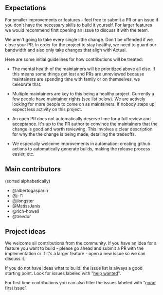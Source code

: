 ## Expectations

For smaller improvements or features - feel free to submit a PR or an issue if you don't have the necessary skills to build it yourself. For larger features we would recommend first opening an issue to discuss it with the team.

We aren't going to take every single little change. Don't be offended if we close your PR. In order for the project to stay healthy, we need to guard our bandwidth and also only take changes that align with Actual.

Here are some initial guidelines for how contributions will be treated:

- The mental health of the maintainers will be prioritized above all else. If this means some things get lost and PRs are unreviewed because maintainers are spending time with family or on themselves, we celebrate that.

- Multiple maintainers are key to this being a healthy project. Currently a few people have maintainer rights (see list below). We are actively looking for more people to come on as maintainers. If nobody steps up, expect less activity on this project.

- An open PR does not automatically deserve time for a full review and acceptance. It's up to the PR author to convince the maintainers that the change is good and worth reviewing. This involves a clear description for why the the change is being made, detailing the tradeoffs.

- We especially welcome improvements in automation: creating github actions to automatically generate builds, making the release process easier, etc.

## Main contributors

(sorted alphabetically)

- @albertogasparin
- @j-f1
- @jlongster
- @MatissJanis
- @rich-howell
- @trevdor

## Project ideas

We welcome all contributions from the community. If you have an idea for a feature you want to build - please go ahead and submit a PR with the implementation or if it's a larger feature - open a new issue so we can discuss it.

If you do not have ideas what to build: the issue list is always a good starting point. Look for issues labeled with "[help wanted](https://github.com/actualbudget/actual/issues?q=is%3Aissue+is%3Aopen+label%3A%22help+wanted%22)".

For first time contributions you can also filter the issues labeled with "[good first issue](https://github.com/actualbudget/actual/issues?q=is%3Aissue+is%3Aopen+label%3A%22good+first+issue%22)".
